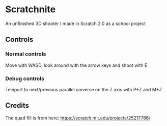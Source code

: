 # Scratchnite
An unfinished 3D shooter I made in Scratch 2.0 as a school project

## Controls
### Normal controls
Move with WASD, look around with the arrow keys and shoot with E.
### Debug controls
Teleport to next/previous parallel universe on the Z axis with P+Z and M+Z

## Credits
The quad fill is from here: https://scratch.mit.edu/projects/25217786/

